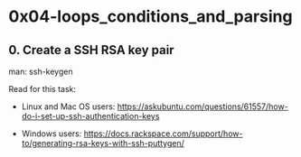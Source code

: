 # 0x04-loops_conditions_and_parsing

## 0. Create a SSH RSA key pair

man: ssh-keygen

Read for this task:
* Linux and Mac OS users: https://askubuntu.com/questions/61557/how-do-i-set-up-ssh-authentication-keys

* Windows users: https://docs.rackspace.com/support/how-to/generating-rsa-keys-with-ssh-puttygen/

